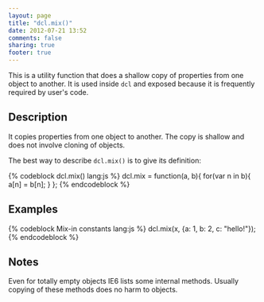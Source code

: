 ```yaml
---
layout: page
title: "dcl.mix()"
date: 2012-07-21 13:52
comments: false
sharing: true
footer: true
---
```


This is a utility function that does a shallow copy of properties from one object to another. It is used inside `dcl`
and exposed because it is frequently required by user's code.

## Description

It copies properties from one object to another. The copy is shallow and does not involve cloning of objects.

The best way to describe `dcl.mix()` is to give its definition:

{% codeblock dcl.mix() lang:js %}
dcl.mix = function(a, b){
  for(var n in b){
    a[n] = b[n];
  }
};
{% endcodeblock %}

## Examples

{% codeblock Mix-in constants lang:js %}
dcl.mix(x, {a: 1, b: 2, c: "hello!"});
{% endcodeblock %}

## Notes

Even for totally empty objects IE6 lists some internal methods. Usually copying of these methods does no harm
to objects.
